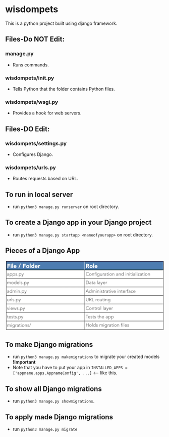 # wisdompets
This is a python project built using django framework.

## Files-Do NOT Edit: 
### manage.py
* Runs commands.

### wisdompets/__init__.py
* Tells Python that the folder contains Python files.

### wisdompets/wsgi.py
* Provides a hook for web servers.

## Files-DO Edit: 
### wisdompets/settings.py
* Configures Django.

### wisdompets/urls.py
* Routes requests based on URL.

## To run in local server
* run `python3 manage.py runserver` on root directory. 

## To create a Django app in your Django project
* run `python3 manage.py startapp <nameofyourapp>` on root directory.

## Pieces of a Django App
![Pieces of App](/readme_img/pofapp.png)

## To make Django migrations
* run `python3 manage.py makemigrations` to migrate your created models **!Important**
* Note that you have to put your app in `INSTALLED_APPS = ['appname.apps.AppnameConfig', ...]` <-- like this. 

## To show all Django migrations
* run `python3 manage.py showmigrations`.

## To apply made Django migrations
* run `python3 manage.py migrate`
